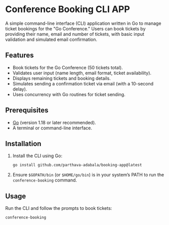 # Conference Booking CLI APP

A simple command-line interface (CLI) application written in Go to manage ticket bookings for the "Go Conference." Users can book tickets by providing their name, email and number of tickets, with basic input validation and simulated email confirmation.

## Features
- Book tickets for the Go Conference (50 tickets total).
- Validates user input (name length, email format, ticket availability).
- Displays remaining tickets and booking details.
- Simulates sending a confirmation ticket via email (with a 10-second delay).
- Uses concurrency with Go routines for ticket sending.

## Prerequisites
- [Go](https://golang.org/dl/) (version 1.18 or later recommended).
- A terminal or command-line interface.

## Installation
1. Install the CLI using Go:
   
   ```bash
   go install github.com/parthava-adabala/booking-app@latest
   ```
3. Ensure `$GOPATH/bin` (or `$HOME/go/bin`) is in your system’s PATH to run the `conference-booking` command.

## Usage
Run the CLI and follow the prompts to book tickets:
```bash
conference-booking
```
